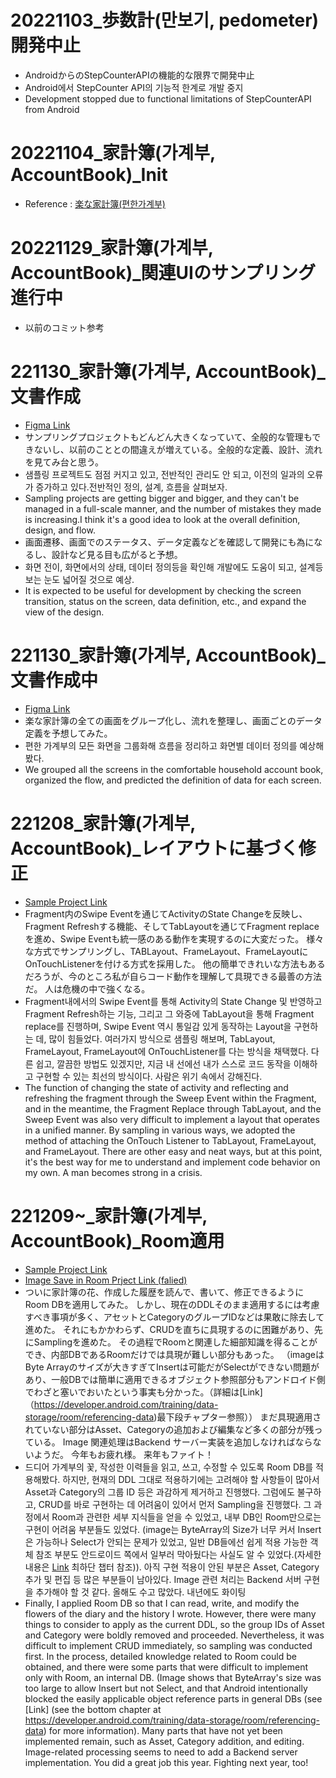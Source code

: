 # 20221103_歩数計(만보기, pedometer) 開発中止
- AndroidからのStepCounterAPIの機能的な限界で開発中止
- Android에서 StepCounter API의 기능적 한계로 개발 중지
- Development stopped due to functional limitations of StepCounterAPI from Android

# 20221104_家計簿(가계부, AccountBook)_Init
- Reference : [楽な家計簿(편한가계부)](https://play.google.com/store/apps/details?id=com.realbyteapps.moneymanagerfree&hl=ko&gl=US)

# 20221129_家計簿(가계부, AccountBook)_関連UIのサンプリング進行中
- 以前のコミット参考

# 221130_家計簿(가계부, AccountBook)_文書作成
- [Figma Link](https://www.figma.com/file/lbeiHZIfuF97k23i4r77rx/AccountBookUI?node-id=4%3A3&t=9val6cYOjs3XBr31-1)
- サンプリングプロジェクトもどんどん大きくなっていて、全般的な管理もできないし、以前のこととの間違えが増えている。全般的な定義、設計、流れを見てみ台と思う。
- 샘플링 프로젝트도 점점 커지고 있고, 전반적인 관리도 안 되고, 이전의 일과의 오류가 증가하고 있다.전반적인 정의, 설계, 흐름을 살펴보자.
- Sampling projects are getting bigger and bigger, and they can't be managed in a full-scale manner, and the number of mistakes they made is increasing.I think it's a good idea to look at the overall definition, design, and flow.
- 画面遷移、画面でのステータス、データ定義などを確認して開発にも為になるし、設計など見る目も広がると予想。
- 화면 전이, 화면에서의 상태, 데이터 정의등을 확인해 개발에도 도움이 되고, 설계등 보는 눈도 넓어질 것으로 예상.
- It is expected to be useful for development by checking the screen transition, status on the screen, data definition, etc., and expand the view of the design.

# 221130_家計簿(가계부, AccountBook)_文書作成中
- [Figma Link](https://www.figma.com/file/lbeiHZIfuF97k23i4r77rx/AccountBookUI?node-id=4%3A3&t=9val6cYOjs3XBr31-1)
- 楽な家計簿の全ての画面をグループ化し、流れを整理し、画面ごとのデータ定義を予想してみた。
- 편한 가계부의 모든 화면을 그룹화해 흐름을 정리하고 화면별 데이터 정의를 예상해봤다.
- We grouped all the screens in the comfortable household account book, organized the flow, and predicted the definition of data for each screen.

# 221208_家計簿(가계부, AccountBook)_レイアウトに基づく修正
- [Sample Project Link](https://github.com/doyou1/android-example-workspace/tree/master/MultiFragmentInSingleActivitySampling)
- Fragment内のSwipe Eventを通じてActivityのState Changeを反映し、Fragment Refreshする機能、そしてTabLayoutを通じてFragment replaceを進め、Swipe Eventも統一感のある動作を実現するのに大変だった。 様々な方式でサンプリングし、TABLayout、FrameLayout、FrameLayoutにOnTouchListenerを付ける方式を採用した。 他の簡単できれいな方法もあるだろうが、今のところ私が自らコード動作を理解して具現できる最善の方法だ。 人は危機の中で強くなる。
- Fragment내에서의 Swipe Event를 통해 Activity의 State Change 및 반영하고 Fragment Refresh하는 기능, 그리고 그 와중에 TabLayout을 통해 Fragment replace를 진행하며, Swipe Event 역시 통일감 있게 동작하는 Layout을 구현하는 데, 많이 힘들었다. 여러가지 방식으로 샘플링 해보며, TabLayout, FrameLayout, FrameLayout에 OnTouchListener를 다는 방식을 채택했다. 다른 쉽고, 깔끔한 방법도 있겠지만, 지금 내 선에선 내가 스스로 코드 동작을 이해하고 구현할 수 있는 최선의 방식이다. 사람은 위기 속에서 강해진다.
- The function of changing the state of activity and reflecting and refreshing the fragment through the Sweep Event within the Fragment, and in the meantime, the Fragment Replace through TabLayout, and the Sweep Event was also very difficult to implement a layout that operates in a unified manner. By sampling in various ways, we adopted the method of attaching the OnTouch Listener to TabLayout, FrameLayout, and FrameLayout. There are other easy and neat ways, but at this point, it's the best way for me to understand and implement code behavior on my own. A man becomes strong in a crisis.

# 221209~_家計簿(가계부, AccountBook)_Room適用
- [Sample Project Link](https://github.com/doyou1/android-example-workspace/tree/master/RoomDBSampling)
- [Image Save in Room Prject Link (falied)](https://github.com/doyou1/android-example-workspace/tree/master/RoomDBSampling)
- ついに家計簿の花、作成した履歴を読んで、書いて、修正できるようにRoom DBを適用してみた。 しかし、現在のDDLそのまま適用するには考慮すべき事項が多く、アセットとCategoryのグループIDなどは果敢に除去して進めた。 それにもかかわらず、CRUDを直ちに具現するのに困難があり、先にSamplingを進めた。 その過程でRoomと関連した細部知識を得ることができ、内部DBであるRoomだけでは具現が難しい部分もあった。 （imageはByte Arrayのサイズが大きすぎてInsertは可能だがSelectができない問題があり、一般DBでは簡単に適用できるオブジェクト参照部分もアンドロイド側でわざと塞いでおいたという事実も分かった。（詳細は[Link]（https://developer.android.com/training/data-storage/room/referencing-data)最下段チャプター参照）） まだ具現適用されていない部分はAsset、Categoryの追加および編集など多くの部分が残っている。 Image 関連処理はBackend サーバー実装を追加しなければならないようだ。 今年もお疲れ様。 来年もファイト！
- 드디어 가계부의 꽃, 작성한 이력들을 읽고, 쓰고, 수정할 수 있도록 Room DB를 적용해봤다. 하지만, 현재의 DDL 그대로 적용하기에는 고려해야 할 사항들이 많아서 Asset과 Category의 그룹 ID 등은 과감하게 제거하고 진행했다. 그럼에도 불구하고, CRUD를 바로 구현하는 데 어려움이 있어서 먼저 Sampling을 진행했다. 그 과정에서 Room과 관련한 세부 지식들을 얻을 수 있었고, 내부 DB인 Room만으로는 구현이 어려움 부분들도 있었다. (image는 ByteArray의 Size가 너무 커서 Insert은 가능하나 Select가 안되는 문제가 있었고, 일반 DB들에선 쉽게 적용 가능한 객체 참조 부분도 안드로이드 쪽에서 일부러 막아뒀다는 사실도 알 수 있었다.(자세한 내용은 [Link](https://developer.android.com/training/data-storage/room/referencing-data) 최하단 챕터 참조)). 아직 구현 적용이 안된 부분은 Asset, Category 추가 및 편집 등 많은 부분들이 남아있다. Image 관련 처리는 Backend 서버 구현을 추가해야 할 것 같다. 올해도 수고 많았다. 내년에도 화이팅
- Finally, I applied Room DB so that I can read, write, and modify the flowers of the diary and the history I wrote. However, there were many things to consider to apply as the current DDL, so the group IDs of Asset and Category were boldly removed and proceeded. Nevertheless, it was difficult to implement CRUD immediately, so sampling was conducted first. In the process, detailed knowledge related to Room could be obtained, and there were some parts that were difficult to implement only with Room, an internal DB. (Image shows that ByteArray's size was too large to allow Insert but not Select, and that Android intentionally blocked the easily applicable object reference parts in general DBs (see [Link] (see the bottom chapter at https://developer.android.com/training/data-storage/room/referencing-data) for more information). Many parts that have not yet been implemented remain, such as Asset, Category addition, and editing. Image-related processing seems to need to add a Backend server implementation. You did a great job this year. Fighting next year, too!
